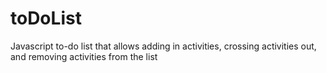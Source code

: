 # toDoList
Javascript to-do list that allows adding in activities, crossing activities out, and removing activities from the list
